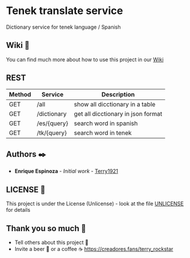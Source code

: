 # Tenek translate service

Dictionary service for tenek language / Spanish

## Wiki 📖

You can find much more about how to use this project in our [Wiki](https://github.com/terry1921/tenek-service/wiki)

## REST

|Method| Service | Description |
| -- |--|--|
| GET | /all | show all dicctionary in a table |
| GET | /dictionary | get all dicctionary in json format |
| GET | /es/{query} | search word in spanish |
| GET | /tk/{query} | search word in tenek |

## Authors ✒️

* **Enrique Espinoza** - *Initial work* - [Terry1921](https://github.com/terry1921)

## LICENSE  📄

This project is under the License (Unlicense) - look at the file [UNLICENSE](https://github.com/terry0022/tenek-service/UNLICENSE)  for details

## Thank you so much  🎁

-   Tell others about this project  📢
-   Invite a beer  🍺  or a coffee  ☕  https://creadores.fans/terry_rockstar
